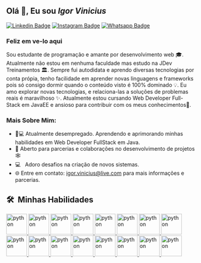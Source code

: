 ## Olá 👋, Eu sou <i>Igor Vinicius</i>



<a href="https://www.linkedin.com/in/igorvj/">![Linkedin Badge](https://img.shields.io/badge/LinkedIn-0077B5?style=for-the-badge&logo=linkedin&logoColor=white)</a>
<a href="https://www.instagram.com/igor.vj/">![Instagram Badge](https://img.shields.io/badge/Instagram-E4405F?style=for-the-badge&logo=instagram&logoColor=white)</a>
<a href="https://github.com/utrmliha">![Whatsapp Badge](https://img.shields.io/badge/GitHub-100000?style=for-the-badge&logo=github&logoColor=white)</a>

### Feliz em ve-lo aqui

Sou estudante de programação e amante por desenvolvimento web 🎓. Atualmente não estou em nenhuma faculdade mas estudo na JDev Treinamentos 🏛. Sempre fui autodidata e aprendo diversas tecnologias por conta própia, tenho facilidade em aprender novas linguagens e frameworks pois só consigo dormir quando o conteúdo visto é 100% dominado 💡. Eu amo explorar novas tecnologias, e relaciona-las a soluções de problemas reais é maravilhoso ✨. Atualmente estou cursando Web Developer Full-Stack em JavaEE e ansioso para contribuir com os meus conhecimentos👀.

### Mais Sobre Mim:

- 👨💻 Atualmente desempregado. Aprendendo e aprimorando minhas habilidades em Web Developer FullStack em Java.
- 🤝 Aberto para parcerias e colaborações no desenvolvimento de projetos 🕸️
- 💻 &nbsp; Adoro desafios na criação de novos sistemas.
- 🌐 Entre em contato: [igor.vinicius@live.com](https://igor.vinicius@live.com) para mais informações e parcerias.

<h2> 🛠 &nbsp;Minhas Habilidades</h2>

<a href="#">
    <img src="https://i.postimg.cc/14gpxDrF/java-ee.png" alt="python" width="55" height="55"/>
</a>
<a href="#">
    <img src="https://i.postimg.cc/5NJQqdzJ/Sem-T-tulo-1.png" alt="python" width="55" height="55"/>
</a>
<a href="#">
    <img src="https://i.postimg.cc/YCWcpVX4/JSP.png" alt="python" width="55" height="55"/>
</a>
<a href="#">
    <img src="https://i.postimg.cc/Df4jtsm6/jquery.png" alt="python" width="55" height="55"/>
</a>
<a href="#">
    <img src="https://i.postimg.cc/HWr4rggk/ajax.png" alt="python" width="55" height="55"/>
</a>
<a href="#">
    <img src="https://i.postimg.cc/4KMrWz15/Json.png" alt="python" width="55" height="55"/>
</a>
<!--<a href="#">
    <img src="https://neumanlab.com/wp-content/uploads/2020/07/Java-server-Faces.png" alt="python" width="55" height="55"/>
</a>
<a href="#">
    <img src="https://fernandofranzini.files.wordpress.com/2018/03/hibernate2.png?w=705" alt="python" width="55" height="55"/>
</a>-->
<a href="#">
    <img src="https://i.postimg.cc/zVtpwq7w/html5.png" alt="python" width="55" height="55"/>
</a>
<a href="#">
    <img src="https://i.postimg.cc/jDDcZB3p/Java-Script.png" alt="python" width="55" height="55"/>
</a>
<a href="#">
    <img src="https://i.postimg.cc/3dJnDkXJ/css3.png" alt="python" width="55" height="55"/>
</a>
<a href="#">
    <img src="https://i.postimg.cc/CZd3Cvb5/bootstrap.png" alt="python" width="55" height="55"/>
</a>
<a href="#">
    <img src="https://i.postimg.cc/gkkpVNgj/Postgresql.png" alt="python" width="55" height="55"/>
</a>
<a href="#">
    <img src="https://i.postimg.cc/vHDj8jPr/tomcat.png" alt="python" width="55" height="55"/>
</a>
<a href="#">
    <img src="https://i.postimg.cc/zfN0hPkP/subversion.png" alt="python" width="55" height="55"/>
</a>
<a href="#">
    <img src="https://i.postimg.cc/MZnNqN3y/eclipse.png" alt="python" width="55" height="55"/>
</a>
<a href="#">
    <img src="https://i.postimg.cc/0MtjrXGf/vegas.png" alt="python" width="55" height="55"/>
</a>
<a href="#">
    <img src="https://i.postimg.cc/sQf1jCWx/photoshop.png" alt="python" width="55" height="55"/>
</a>

